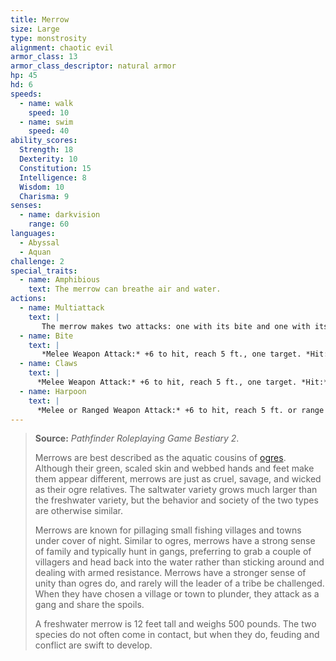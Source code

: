 ```yaml
---
title: Merrow
size: Large
type: monstrosity
alignment: chaotic evil
armor_class: 13
armor_class_descriptor: natural armor
hp: 45
hd: 6
speeds:
  - name: walk
    speed: 10
  - name: swim
    speed: 40
ability_scores:
  Strength: 18
  Dexterity: 10
  Constitution: 15
  Intelligence: 8
  Wisdom: 10
  Charisma: 9
senses:
  - name: darkvision
    range: 60
languages:
  - Abyssal
  - Aquan
challenge: 2
special_traits:
  - name: Amphibious
    text: The merrow can breathe air and water.
actions:
  - name: Multiattack
    text: |
       The merrow makes two attacks: one with its bite and one with its claws or harpoon.
  - name: Bite
    text: |
       *Melee Weapon Attack:* +6 to hit, reach 5 ft., one target. *Hit:* 8 (1d8 + 4) piercing damage.
  - name: Claws
    text: |
      *Melee Weapon Attack:* +6 to hit, reach 5 ft., one target. *Hit:* 9 (2d4 + 4) slashing damage.
  - name: Harpoon
    text: |
      *Melee or Ranged Weapon Attack:* +6 to hit, reach 5 ft. or range 20/60 ft., one target. *Hit:* 11 (2d6 +  4) piercing damage. If the target is a Huge or smaller creature, it must succeed on a Strength contest against the merrow or be pulled up to 20 feet toward the merrow.
---
```


> **Source:** *Pathfinder Roleplaying Game Bestiary 2*.
>
> Merrows are best described as the aquatic cousins of [ogres](/monsters/ogre/). Although their green, scaled skin and webbed hands and feet make them appear different, merrows are just as cruel, savage, and wicked as their ogre relatives. The saltwater variety grows much larger than the freshwater variety, but the behavior and society of the two types are otherwise similar.
>
> Merrows are known for pillaging small fishing villages and towns under cover of night. Similar to ogres, merrows have a strong sense of family and typically hunt in gangs, preferring to grab a couple of villagers and head back into the water rather than sticking around and dealing with armed resistance. Merrows have a stronger sense of unity than ogres do, and rarely will the leader of a tribe be challenged. When they have chosen a village or town to plunder, they attack as a gang and share the spoils.
>
> A freshwater merrow is 12 feet tall and weighs 500 pounds. The two species do not often come in contact, but when they do, feuding and conflict are swift to develop.
